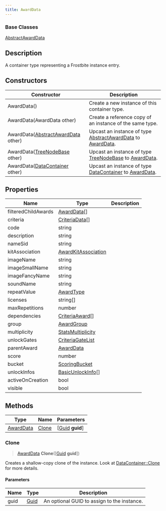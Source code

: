 ```yaml
---
title: AwardData
---
```

### Base Classes

[AbstractAwardData](AbstractAwardData)

## Description

A container type representing a Frostbite instance entry.

## Constructors

| Constructor                                                          | Description                                                                                               |
| -------------------------------------------------------------------- | --------------------------------------------------------------------------------------------------------- |
| AwardData()                                                          | Create a new instance of this container type.                                                             |
| AwardData(AwardData other)                                           | Create a reference copy of an instance of the same type.                                                  |
| AwardData([AbstractAwardData](AbstractAwardData) other)              | Upcast an instance of type [AbstractAwardData](AbstractAwardData) to [AwardData](AwardData).              |
| AwardData([TreeNodeBase](TreeNodeBase) other)                        | Upcast an instance of type [TreeNodeBase](TreeNodeBase) to [AwardData](AwardData).                        |
| AwardData([DataContainer](/vext/ref/shared/class/datacontainer) other) | Upcast an instance of type [DataContainer](/vext/ref/shared/class/datacontainer) to [AwardData](AwardData). |

## Properties

| Name                | Type                                       | Description |
| ------------------- | ------------------------------------------ | ----------- |
| filteredChildAwards | [AwardData](AwardData)\[\]                 |             |
| criteria            | [CriteriaData](CriteriaData)\[\]           |             |
| code                | string                                     |             |
| description         | string                                     |             |
| nameSid             | string                                     |             |
| kitAssociation      | [AwardKitAssociation](AwardKitAssociation) |             |
| imageName           | string                                     |             |
| imageSmallName      | string                                     |             |
| imageFancyName      | string                                     |             |
| soundName           | string                                     |             |
| repeatValue         | [AwardType](AwardType)                     |             |
| licenses            | string\[\]                                 |             |
| maxRepetitions      | number                                     |             |
| dependencies        | [CriteriaAward](CriteriaAward)\[\]         |             |
| group               | [AwardGroup](AwardGroup)                   |             |
| multiplicity        | [StatsMultiplicity](StatsMultiplicity)     |             |
| unlockGates         | [CriteriaGateList](CriteriaGateList)       |             |
| parentAward         | [AwardData](AwardData)                     |             |
| score               | number                                     |             |
| bucket              | [ScoringBucket](ScoringBucket)             |             |
| unlockInfos         | [BasicUnlockInfo](BasicUnlockInfo)\[\]     |             |
| activeOnCreation    | bool                                       |             |
| visible             | bool                                       |             |

## Methods

| Type                   | Name            | Parameters                                     |
| ---------------------- | --------------- | ---------------------------------------------- |
| [AwardData](AwardData) | [Clone](#clone) | \[[Guid](/vext/ref/shared/class/guid) **guid**\] |

### Clone

> [AwardData](AwardData) **Clone**(\[[Guid](/vext/ref/shared/class/guid) **guid**\])

Creates a shallow-copy clone of the instance. Look at [DataContainer::Clone](/vext/ref/shared/class/datacontainer#clone) for more details.

#### Parameters

| Name | Type         | Description                                 |
| ---- | ------------ | ------------------------------------------- |
| guid | [Guid](Guid) | An optional GUID to assign to the instance. |
